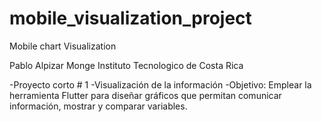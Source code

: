 # mobile_visualization_project
Mobile  chart Visualization

Pablo Alpizar Monge
Instituto Tecnologico de Costa Rica

-Proyecto corto # 1
-Visualización de la información
-Objetivo:
Emplear la herramienta Flutter para diseñar gráficos que permitan comunicar información, mostrar y comparar variables.
